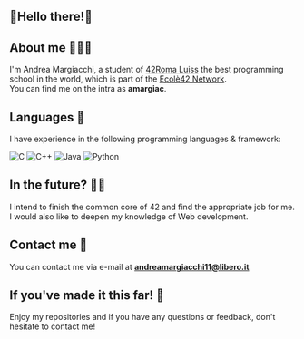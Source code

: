 ## 🍝Hello there!🍝

## About me 🙋🏼‍♂️

I'm Andrea Margiacchi, a student of [42Roma Luiss](https://42roma.it/) the best programming school in the world, which is part of the [Ecolè42 Network](https://www.42network.org/).     
You can find me on the intra as **amargiac**.

## Languages 👾

I have experience in the following programming languages & framework:

![C](https://img.shields.io/badge/c-%2300599C.svg?style=for-the-badge&logo=c&logoColor=white)
![C++](https://img.shields.io/badge/c++-%2300599C.svg?style=for-the-badge&logo=c%2B%2B&logoColor=white)
![Java](https://img.shields.io/badge/java-%23ED8B00.svg?style=for-the-badge&logo=openjdk&logoColor=white)
![Python](https://img.shields.io/badge/python-3670A0?style=for-the-badge&logo=python&logoColor=ffdd54)

## In the future? 🏃🏼

I intend to finish the common core of 42 and find the appropriate job for me.
I would also like to deepen my knowledge of Web development.

## Contact me 📩

You can contact me via e-mail at **andreamargiacchi11@libero.it**

## If you've made it this far! 🙏

Enjoy my repositories and if you have any questions or feedback, don't hesitate to contact me!
